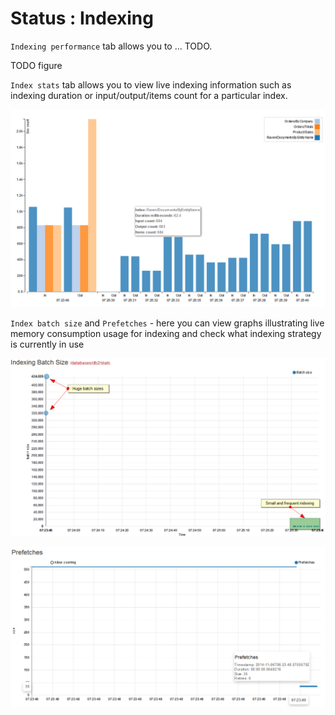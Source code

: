 # Status : Indexing

`Indexing performance` tab allows you to ... TODO.

TODO figure


`Index stats` tab allows you to view live indexing information such as indexing duration or input/output/items count for a particular index.

![Figure 2. Studio. Status. Index Stats.](images/status-index_stats-1.png)

`Index batch size` and `Prefetches` - here you can view graphs illustrating live memory consumption usage for indexing and check what indexing strategy is currently in use

![Figure 3. Studio. Status. Metrics. Index batch size.](images/metrics-index_batch_size-4.png)

![Figure 4. Studio. Status. Metrics. Metrics prefetches.](images/metrics-prefetches-5.png)